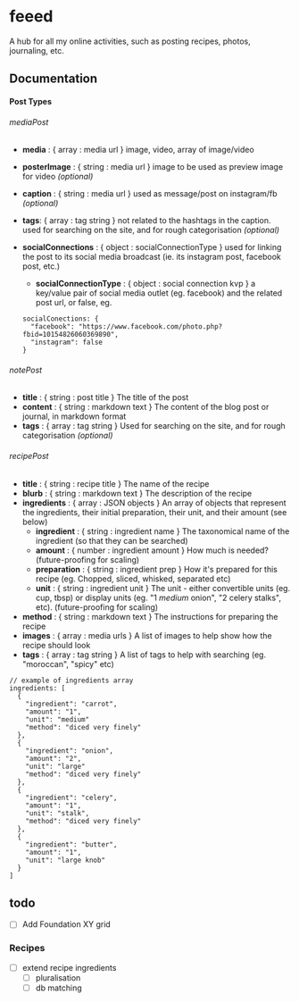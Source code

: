 # feeed
A hub for all my online activities, such as posting recipes, photos, journaling, etc.

## Documentation

#### Post Types

###### mediaPost
- **media**                  : { array : media url } image, video, array of image/video
- **posterImage**            : { string : media url } image to be used as preview image for video _(optional)_
- **caption**                : { string : media url } used as message/post on instagram/fb _(optional)_
- **tags**:                   { array : tag string } not related to the hashtags in the caption. used for searching on the site, and for rough categorisation _(optional)_
- **socialConnections**      : { object : socialConnectionType } used for linking the post to its social media broadcast (ie. its instagram post, facebook post, etc.)
  - **socialConnectionType**   : { object : social connection kvp } a key/value pair of social media outlet (eg. facebook) and the related post url, or false, eg.

  ```
  socialConections: {
    "facebook": "https://www.facebook.com/photo.php?fbid=10154826060369890",
    "instagram": false
  }
  ```

###### notePost
- **title**   : { string : post title }    The title of the post
- **content** : { string : markdown text } The content of the blog post or journal, in markdown format
- **tags**    : { array  : tag string }    Used for searching on the site, and for rough categorisation _(optional)_

###### recipePost
- **title**       : { string : recipe title }  The name of the recipe
- **blurb**       : { string : markdown text } The description of the recipe
- **ingredients** : { array : JSON objects }   An array of objects that represent the ingredients, their initial preparation, their unit, and their amount (see below)
  - **ingredient**  : { string : ingredient name }   The taxonomical name of the ingredient (so that they can be searched)
  - **amount**      : { number : ingredient amount } How much is needed? (future-proofing for scaling)
  - **preparation** : { string : ingredient prep }   How it's prepared for this recipe (eg. Chopped, sliced, whisked, separated etc)
  - **unit**        : { string : ingredient unit }   The unit  - either convertible units (eg. cup, tbsp) or display units (eg. "1 *medium* onion", "2 celery stalks", etc). (future-proofing for scaling)
- **method**      : { string : markdown text } The instructions for preparing the recipe
- **images**      : { array : media urls }     A list of images to help show how the recipe should look
- **tags**        : { array : tag string }     A list of tags to help with searching (eg. "moroccan", "spicy" etc)

```
// example of ingredients array
ingredients: [
  {
    "ingredient": "carrot",
    "amount": "1",
    "unit": "medium"
    "method": "diced very finely"
  },
  {
    "ingredient": "onion",
    "amount": "2",
    "unit": "large"
    "method": "diced very finely"
  },
  {
    "ingredient": "celery",
    "amount": "1",
    "unit": "stalk",
    "method": "diced very finely"
  },
  {
    "ingredient": "butter",
    "amount": "1",
    "unit": "large knob"
  }
]
```

## todo

- [ ] Add Foundation XY grid

### Recipes

- [ ] extend recipe ingredients
  - [ ] pluralisation
  - [ ] db matching